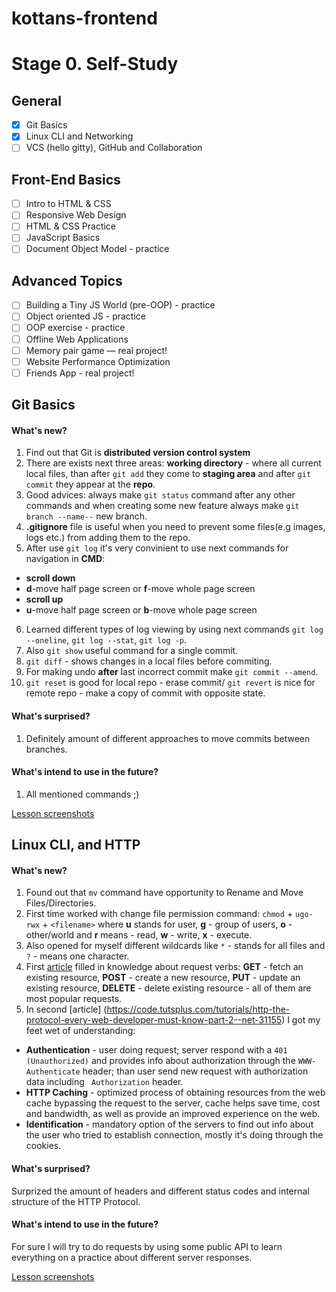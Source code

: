 # kottans-frontend
# Stage 0. Self-Study
## General
- [X] Git Basics
- [X] Linux CLI and Networking
- [ ] VCS (hello gitty), GitHub and Collaboration
## Front-End Basics
- [ ] Intro to HTML & CSS
- [ ] Responsive Web Design
- [ ] HTML & CSS Practice
- [ ] JavaScript Basics
- [ ] Document Object Model - practice
## Advanced Topics
- [ ] Building a Tiny JS World (pre-OOP) - practice
- [ ] Object oriented JS - practice
- [ ] OOP exercise - practice
- [ ] Offline Web Applications
- [ ] Memory pair game — real project!
- [ ] Website Performance Optimization
- [ ] Friends App - real project!

## Git Basics

#### What's new?

1. Find out that Git is **distributed version control system**
2. There are exists next three areas: **working directory** - where all current local files, than after `git add` they come to **staging area** and after `git commit` they appear at the **repo**.
3. Good advices: always make `git status` command after any other commands and when creating some new feature always make `git branch --name--` new branch.
4. **.gitignore** file is useful when you need to prevent some files(e.g images, logs etc.) from adding them to the repo.
5. After use `git log` it's very convinient to use next commands for navigation in **CMD**:
  - **scroll down**
  - **d**-move half page screen or **f**-move whole page screen
  - **scroll up**
  - **u**-move half page screen or **b**-move whole page screen
6. Learned different types of log viewing by using next commands `git log --oneline`, `git log --stat`, `git log -p`.
7. Also `git show` useful command for a single commit.
8. `git diff` - shows changes in a local files before commiting.
9. For making undo **after** last incorrect commit make `git commit --amend`.
10. `git reset` is good for local repo - erase commit/ `git revert` is nice for remote repo - make a copy of commit with opposite state.

#### What's surprised?

1. Definitely amount of different approaches to move commits between branches.

#### What's intend to use in the future?

1. All mentioned commands ;)

[Lesson screenshots](https://github.com/AntonGluschuk/kottans-frontend/tree/main/git_basics)

## Linux CLI, and HTTP

#### What's new?

1. Found out that `mv` command have opportunity to Rename and Move Files/Directories.
2. First time worked with change file permission command: `chmod` + `ugo-rwx` + `<filename>` where **u** stands for user, **g** - group of users, **o** - other/world and **r** means - read, **w** - write, **x** - execute.
3. Also opened for myself different wildcards like `*` - stands for all files and `?` - means one character.
4. First [article](https://code.tutsplus.com/tutorials/http-the-protocol-every-web-developer-must-know-part-1--net-31177) filled in knowledge about request verbs: **GET** - fetch an existing resource, **POST** - create a new resource, **PUT** - update an existing resource, **DELETE** - delete existing resource - all of them are most popular requests.
5. In second [article] (https://code.tutsplus.com/tutorials/http-the-protocol-every-web-developer-must-know-part-2--net-31155) I got my feet wet of understanding:

  - **Authentication** - user doing request; server respond with a `401 (Unauthorized)` and provides info about authorization through the `WWW-Authenticate` header; than user send new request with authorization data including ` Authorization` header.
  - **HTTP Caching** - optimized process of obtaining resources from the web cache bypassing the request to the server, cache helps save time, cost and bandwidth, as well as provide an improved experience on the web.
  - **Identification** - mandatory option of the servers to find out info about the user who tried to establish connection, mostly it's doing through the cookies.

#### What's surprised?

Surprized the amount of headers and different status codes and internal structure of the HTTP Protocol.

#### What's intend to use in the future?

For sure I will try to do requests by using some public API to learn everything on a practice about different server responses.

[Lesson screenshots](https://github.com/AntonGluschuk/kottans-frontend/tree/main/task_linux_cli)
